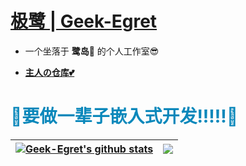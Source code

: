 # [<b>极鹭 | Geek-Egret</b>](http://geek-egret.top)
- 一个坐落于 <b>鹭岛🪽</b> 的个人工作室😎

- [<b>主人の仓库💕</b>](https://github.com/0Leeeezy0)

# <font color=#0b88bb>🐧要做一辈子嵌入式开发!!!!!🐧</font>

| <a href="https://github.com/anuraghazra/github-readme-stats"><img align="center" src="https://github-readme-stats.vercel.app/api?username=Geek-Egret&theme=onedark&text_color=b4b3b8&title_color=0b88bb&locale=cn&show_icons=true" alt="Geek-Egret's github stats" /></a> | <a href="https://github.com/anuraghazra/github-readme-stats"><img align="center" src="https://github-readme-stats.vercel.app/api/top-langs/?username=Geek-Egret&layout=compact&text_color=b4b3b8&bg_color=282c34&title_color=0b88bb&locale=cn" /></a> |
| ------------- | ------------- |